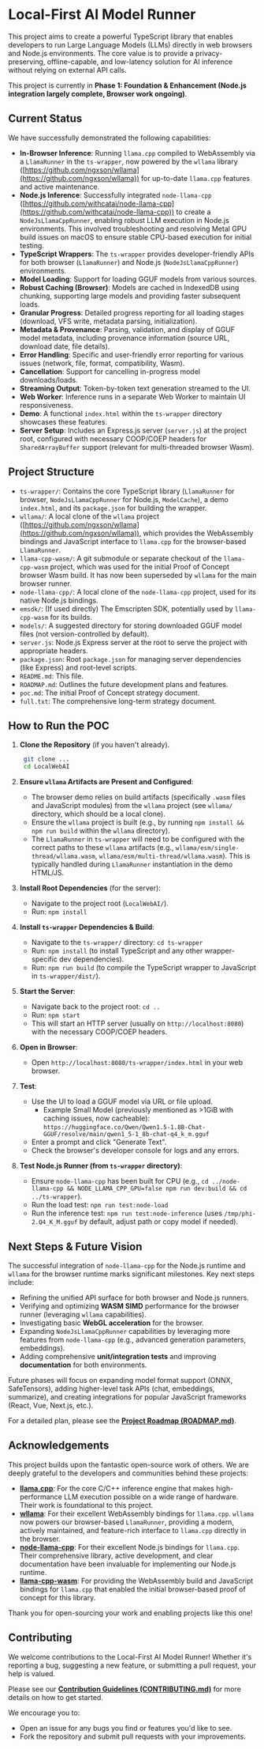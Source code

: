 # Local-First AI Model Runner

This project aims to create a powerful TypeScript library that enables developers to run Large Language Models (LLMs) directly in web browsers and Node.js environments. The core value is to provide a privacy-preserving, offline-capable, and low-latency solution for AI inference without relying on external API calls.

This project is currently in **Phase 1: Foundation & Enhancement (Node.js integration largely complete, Browser work ongoing)**.

 <!-- [![Ask DeepWiki](https://deepwiki.com/badge.svg)](https://deepwiki.com/mzazakeith/LocalWebAI) -->

## Current Status

We have successfully demonstrated the following capabilities:

*   **In-Browser Inference**: Running `llama.cpp` compiled to WebAssembly via a `LlamaRunner` in the `ts-wrapper`, now powered by the `wllama` library ([https://github.com/ngxson/wllama](https://github.com/ngxson/wllama)) for up-to-date `llama.cpp` features and active maintenance.
*   **Node.js Inference**: Successfully integrated `node-llama-cpp` ([https://github.com/withcatai/node-llama-cpp](https://github.com/withcatai/node-llama-cpp)) to create a `NodeJsLlamaCppRunner`, enabling robust LLM execution in Node.js environments. This involved troubleshooting and resolving Metal GPU build issues on macOS to ensure stable CPU-based execution for initial testing.
*   **TypeScript Wrappers**: The `ts-wrapper` provides developer-friendly APIs for both browser (`LlamaRunner`) and Node.js (`NodeJsLlamaCppRunner`) environments.
*   **Model Loading**: Support for loading GGUF models from various sources.
*   **Robust Caching (Browser)**: Models are cached in IndexedDB using chunking, supporting large models and providing faster subsequent loads.
*   **Granular Progress**: Detailed progress reporting for all loading stages (download, VFS write, metadata parsing, initialization).
*   **Metadata & Provenance**: Parsing, validation, and display of GGUF model metadata, including provenance information (source URL, download date, file details).
*   **Error Handling**: Specific and user-friendly error reporting for various issues (network, file, format, compatibility, Wasm).
*   **Cancellation**: Support for cancelling in-progress model downloads/loads.
*   **Streaming Output**: Token-by-token text generation streamed to the UI.
*   **Web Worker**: Inference runs in a separate Web Worker to maintain UI responsiveness.
*   **Demo**: A functional `index.html` within the `ts-wrapper` directory showcases these features.
*   **Server Setup**: Includes an Express.js server (`server.js`) at the project root, configured with necessary COOP/COEP headers for `SharedArrayBuffer` support (relevant for multi-threaded browser Wasm).

## Project Structure

*   `ts-wrapper/`: Contains the core TypeScript library (`LlamaRunner` for browser, `NodeJsLlamaCppRunner` for Node.js, `ModelCache`), a demo `index.html`, and its `package.json` for building the wrapper.
*   `wllama/`: A local clone of the `wllama` project ([https://github.com/ngxson/wllama](https://github.com/ngxson/wllama)), which provides the WebAssembly bindings and JavaScript interface to `llama.cpp` for the browser-based `LlamaRunner`.
*   `llama-cpp-wasm/`: A git submodule or separate checkout of the `llama-cpp-wasm` project, which was used for the initial Proof of Concept browser Wasm build. It has now been superseded by `wllama` for the main browser runner.
*   `node-llama-cpp/`: A local clone of the `node-llama-cpp` project, used for its native Node.js bindings.
*   `emsdk/`: (If used directly) The Emscripten SDK, potentially used by `llama-cpp-wasm` for its builds.
*   `models/`: A suggested directory for storing downloaded GGUF model files (not version-controlled by default).
*   `server.js`: Node.js Express server at the root to serve the project with appropriate headers.
*   `package.json`: Root `package.json` for managing server dependencies (like Express) and root-level scripts.
*   `README.md`: This file.
*   `ROADMAP.md`: Outlines the future development plans and features.
*   `poc.md`: The initial Proof of Concept strategy document.
*   `full.txt`: The comprehensive long-term strategy document.

## How to Run the POC

1.  **Clone the Repository** (if you haven't already).
    ```bash
     git clone ...
     cd LocalWebAI
    ```

2.  **Ensure `wllama` Artifacts are Present and Configured**:
    *   The browser demo relies on build artifacts (specifically `.wasm` files and JavaScript modules) from the `wllama` project (see `wllama/` directory, which should be a local clone).
    *   Ensure the `wllama` project is built (e.g., by running `npm install && npm run build` within the `wllama` directory).
    *   The `LlamaRunner` in `ts-wrapper` will need to be configured with the correct paths to these `wllama` artifacts (e.g., `wllama/esm/single-thread/wllama.wasm`, `wllama/esm/multi-thread/wllama.wasm`). This is typically handled during `LlamaRunner` instantiation in the demo HTML/JS.

3.  **Install Root Dependencies** (for the server):
    *   Navigate to the project root (`LocalWebAI/`).
    *   Run: `npm install`

4.  **Install `ts-wrapper` Dependencies & Build**: 
    *   Navigate to the `ts-wrapper/` directory: `cd ts-wrapper`
    *   Run: `npm install` (to install TypeScript and any other wrapper-specific dev dependencies).
    *   Run: `npm run build` (to compile the TypeScript wrapper to JavaScript in `ts-wrapper/dist/`).

5.  **Start the Server**:
    *   Navigate back to the project root: `cd ..`
    *   Run: `npm start`
    *   This will start an HTTP server (usually on `http://localhost:8080`) with the necessary COOP/COEP headers.

6.  **Open in Browser**:
    *   Open `http://localhost:8080/ts-wrapper/index.html` in your web browser.

7.  **Test**: 
    *   Use the UI to load a GGUF model via URL or file upload.
        *   Example Small Model (previously mentioned as >1GiB with caching issues, now cacheable): `https://huggingface.co/Qwen/Qwen1.5-1.8B-Chat-GGUF/resolve/main/qwen1_5-1_8b-chat-q4_k_m.gguf`
    *   Enter a prompt and click "Generate Text".
    *   Check the browser's developer console for logs and any errors.

8.  **Test Node.js Runner (from `ts-wrapper` directory)**:
    *   Ensure `node-llama-cpp` has been built for CPU (e.g., `cd ../node-llama-cpp && NODE_LLAMA_CPP_GPU=false npm run dev:build && cd ../ts-wrapper`).
    *   Run the load test: `npm run test:node-load`
    *   Run the inference test: `npm run test:node-inference` (uses `/tmp/phi-2.Q4_K_M.gguf` by default, adjust path or copy model if needed).

## Next Steps & Future Vision

The successful integration of `node-llama-cpp` for the Node.js runtime and `wllama` for the browser runtime marks significant milestones. Key next steps include:

*   Refining the unified API surface for both browser and Node.js runners.
*   Verifying and optimizing **WASM SIMD** performance for the browser runner (leveraging `wllama` capabilities).
*   Investigating basic **WebGL acceleration** for the browser.
*   Expanding `NodeJsLlamaCppRunner` capabilities by leveraging more features from `node-llama-cpp` (e.g., advanced generation parameters, embeddings).
*   Adding comprehensive **unit/integration tests** and improving **documentation** for both environments.

Future phases will focus on expanding model format support (ONNX, SafeTensors), adding higher-level task APIs (chat, embeddings, summarize), and creating integrations for popular JavaScript frameworks (React, Vue, Next.js, etc.).

For a detailed plan, please see the [**Project Roadmap (ROADMAP.md)**](./ROADMAP.md).

## Acknowledgements

This project builds upon the fantastic open-source work of others. We are deeply grateful to the developers and communities behind these projects:

*   **[llama.cpp](https://github.com/ggml-org/llama.cpp)**: For the core C/C++ inference engine that makes high-performance LLM execution possible on a wide range of hardware. Their work is foundational to this project.
*   **[wllama](https://github.com/ngxson/wllama)**: For their excellent WebAssembly bindings for `llama.cpp`. `wllama` now powers our browser-based `LlamaRunner`, providing a modern, actively maintained, and feature-rich interface to `llama.cpp` directly in the browser.
*   **[node-llama-cpp](https://github.com/withcatai/node-llama-cpp)**: For their excellent Node.js bindings for `llama.cpp`. Their comprehensive library, active development, and clear documentation have been invaluable for implementing our Node.js runtime.
*   **[llama-cpp-wasm](https://github.com/tangledgroup/llama-cpp-wasm)**: For providing the WebAssembly build and JavaScript bindings for `llama.cpp` that enabled the initial browser-based proof of concept for this library.

Thank you for open-sourcing your work and enabling projects like this one!

## Contributing

We welcome contributions to the Local-First AI Model Runner! Whether it's reporting a bug, suggesting a new feature, or submitting a pull request, your help is valued.

Please see our [**Contribution Guidelines (CONTRIBUTING.md)**](./CONTRIBUTING.md) for more details on how to get started.

We encourage you to:
*   Open an issue for any bugs you find or features you'd like to see.
*   Fork the repository and submit pull requests with your improvements.
